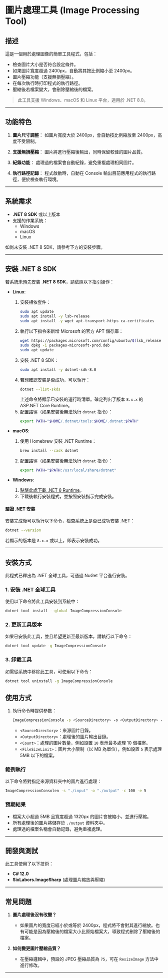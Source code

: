 # 圖片處理工具 (Image Processing Tool)

## 描述
這是一個用於處理圖像的簡單工具程式，包括：
- 檢查圖片大小是否符合設定條件。
- 如果圖片寬度超過 2400px，自動將其按比例縮小至 2400px。
- 圖片壓縮功能（支援無損壓縮）。
- 在每次執行時打印程式的執行路徑。
- 壓縮後若檔案變大，會刪除壓縮後的檔案。

> 此工具支援 Windows、macOS 和 Linux 平台，適用於 .NET 8.0。

---

## 功能特色
1. **圖片尺寸調整**：
   如圖片寬度大於 2400px，會自動按比例縮放至 2400px，高度不受限制。

2. **支援無損壓縮**：
   圖片將進行壓縮後輸出，同時保留較佳的圖片品質。

3. **紀錄功能**：
   處理過的檔案會自動紀錄，避免重複處理相同圖片。

4. **執行路徑記錄**：
   程式啟動時，自動在 Console 輸出目前應用程式的執行路徑，便於檢查執行環境。

---

## 系統需求
- **.NET 8 SDK** 或以上版本
- 支援的作業系統：
   - Windows
   - macOS
   - Linux

如尚未安裝 .NET 8 SDK，請參考下方的安裝步驟。

---
## 安裝 .NET 8 SDK

若系統未預先安裝 **.NET 8 SDK**，請依照以下指引操作：

- **Linux**:
   1. 安裝相依套件：
      ```bash
      sudo apt update
      sudo apt install -y lsb-release
      sudo apt install -y wget apt-transport-https ca-certificates
      ```
   2. 執行以下指令來新增 Microsoft 的官方 APT 儲存庫：
      ```bash
      wget https://packages.microsoft.com/config/ubuntu/$(lsb_release -rs)/packages-microsoft-prod.deb -O packages-microsoft-prod.deb
      sudo dpkg -i packages-microsoft-prod.deb
      sudo apt update
      ```
   3. 安裝 .NET 8 SDK：
      ```bash
      sudo apt install -y dotnet-sdk-8.0
      ``` 
   4. 若想確認安裝是否成功，可以執行：
      ```bash
      dotnet --list-skds
      ```
      上述命令將顯示已安裝的運行時清單。確定列出了版本 `8.x.x` 的 ASP.NET Core Runtime。
   5. 配置路徑（如果安裝後無法執行 `dotnet` 指令）：
      ```bash
      export PATH="$HOME/.dotnet/tools:$HOME/.dotnet:$PATH"
      ```
- **macOS**:
   1. 使用 Homebrew 安裝 .NET Runtime：
      ```bash
      brew install --cask dotnet
      ```
   2. 配置路徑（如果安裝後無法執行 `dotnet` 指令）：
      ```bash
      export PATH="$PATH:/usr/local/share/dotnet"
      ```

- **Windows**:
   1. [點擊此處下載 .NET 8 Runtime](https://dotnet.microsoft.com/download/dotnet/8.0/runtime)。
   2. 下載後執行安裝程式，並按照安裝指示完成安裝。

#### 驗證 .NET 安裝
安裝完成後可以執行以下命令，檢查系統上是否已成功安裝 .NET：
```bash
dotnet --version
```
若顯示的版本是 `8.x.x` 或以上，即表示安裝成功。

---

## 安裝方式

此程式已釋出為 .NET 全球工具，可通過 NuGet 平台進行安裝。

### 1. 安裝 .NET 全球工具
使用以下命令將此工具安裝到系統中：
```bash
dotnet tool install --global ImageCompressionConsole
```

### 2. 更新工具版本
如果已安裝此工具，並且希望更新至最新版本，請執行以下命令：
```bash
dotnet tool update -g ImageCompressionConsole
```

### 3. 卸載工具
如需從系統中移除此工具，可使用以下命令：
```bash
dotnet tool uninstall -g ImageCompressionConsole
```

## 使用方式

1. 執行命令時提供參數：
   ```bash
   ImageCompressionConsole -s <SourceDirectory> -o <OutputDirectory> -c <Count> -e <FileSizeLimit>
   ```
    - `<SourceDirectory>`：來源圖片目錄。
    - `<OutputDirectory>`：處理後的圖片輸出目錄。
    - `<Count>`：處理的圖片數量，例如設置 `10` 表示最多處理 10 個檔案。
    - `<FileSizeLimit>`：圖片大小限制（以 MB 為單位），例如設置 `5` 表示處理 5MB 以下的檔案。

### 範例執行
以下命令將對指定來源資料夾中的圖片進行處理：
```bash
ImageCompressionConsolen -s "./input" -o "./output" -c 100 -e 5
```

### 預期結果
- 檔案大小超過 5MB 且寬度超過 1320px 的圖片會被縮小，並進行壓縮。
- 所有處理後的圖片將儲存於 `./output` 資料夾中。
- 處理過的檔案名稱會自動記錄，避免重複處理。

---

## 開發與測試
此工具使用了以下技術：
- **C# 12.0**
- **SixLabors.ImageSharp** (處理圖片縮放與壓縮)

---

## 常見問題
1. **圖片處理後沒有改變？**
    - 如果圖片的寬度已經小於或等於 2400px，程式將不會對其進行縮放。也有可能是因為壓縮後的檔案大小比原始檔案大，導致程式刪除了壓縮後的檔案。

2. **如何變更圖片壓縮品質？**
    - 在壓縮邏輯中，預設的 JPEG 壓縮品質為 `75`，可在 `ResizeImage` 方法中進行修改。

---